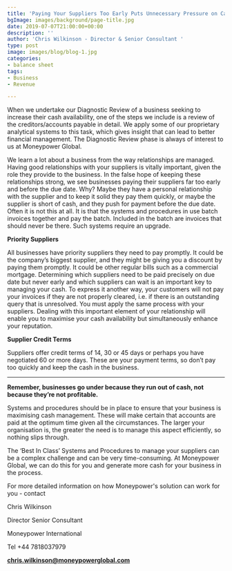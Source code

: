 ```yaml
---
title: 'Paying Your Suppliers Too Early Puts Unnecessary Pressure on Cash. '
bgImage: images/background/page-title.jpg
date: 2019-07-07T21:00:00+00:00
description: ''
author: 'Chris Wilkinson - Director & Senior Consultant '
type: post
image: images/blog/blog-1.jpg
categories:
- balance sheet
tags:
- Business
- Revenue

---
```

When we undertake our Diagnostic Review of a business seeking to increase their cash availability, one of the steps we include is a review of the creditors/accounts payable in detail. We apply some of our proprietary analytical systems to this task, which gives insight that can lead to better financial management. The Diagnostic Review phase is always of interest to us at Moneypower Global.

We learn a lot about a business from the way relationships are managed. Having good relationships with your suppliers is vitally important, given the role they provide to the business. In the false hope of keeping these relationships strong, we see businesses paying their suppliers far too early and before the due date. Why? Maybe they have a personal relationship with the supplier and to keep it solid they pay them quickly, or maybe the supplier is short of cash, and they push for payment before the due date. Often it is not this at all. It is that the systems and procedures in use batch invoices together and pay the batch. Included in the batch are invoices that should never be there. Such systems require an upgrade.

  
**Priority Suppliers**

All businesses have priority suppliers they need to pay promptly. It could be the company’s biggest supplier, and they might be giving you a discount by paying them promptly. It could be other regular bills such as a commercial mortgage. Determining which suppliers need to be paid precisely on due date but never early and which suppliers can wait is an important key to managing your cash. To express it another way, your customers will not pay your invoices if they are not properly cleared, i.e. if there is an outstanding query that is unresolved. You must apply the same process with your suppliers. Dealing with this important element of your relationship will enable you to maximise your cash availability but simultaneously enhance your reputation.

**Supplier Credit Terms**

Suppliers offer credit terms of 14, 30 or 45 days or perhaps you have negotiated 60 or more days. These are your payment terms, so don’t pay too quickly and keep the cash in the business.

****

**Remember, businesses go under because they run out of cash, not because they’re not profitable.**

Systems and procedures should be in place to ensure that your business is maximising cash management. These will make certain that accounts are paid at the optimum time given all the circumstances. The larger your organisation is, the greater the need is to manage this aspect efficiently, so nothing slips through.

The ‘Best In Class’ Systems and Procedures to manage your suppliers can be a complex challenge and can be very time-consuming. At Moneypower Global, we can do this for you and generate more cash for your business in the process.

  
For more detailed information on how Moneypower's solution can work for you - contact

Chris Wilkinson

Director Senior Consultant

Moneypower International

Tel +44 7818037979

[**chris.wilkinson@moneypowerglobal.com**](mailto:chris.wilkinson@moneypowerglobal.com)